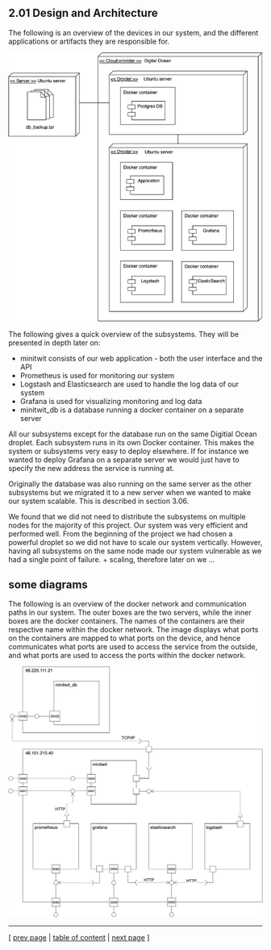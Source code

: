 ## 2.01 Design and Architecture

The following is an overview of the devices in our system, and the different applications or artifacts they are responsible for.

![Overview of deployed components](../images/ch2-component-deployment-overview.png)

The following gives a quick overview of the subsystems. They will be presented in depth later on:
- minitwit consists of our web application - both the user interface and the API
- Prometheus is used for monitoring our system
- Logstash and Elasticsearch are used to handle the log data of our system
- Grafana is used for visualizing monitoring and log data
- minitwit_db is a database running a docker container on a separate server

All our subsystems except for the database run on the same Digitial Ocean droplet. Each subsystem runs in its own Docker container. This makes the system or subsystems very easy to deploy elsewhere. If for instance we wanted to deploy Grafana on a separate server we would just have to specify the new address the service is running at.

Originally the database was also running on the same server as the other subsystems but we migrated it to a new server when we wanted to make our system scalable. This is described in section 3.06.

We found that we did not need to distribute the subsystems on multiple nodes for the majority of this project. Our system was very efficient and performed well. From the beginning of the project we had chosen a powerful droplet so we did not have to scale our system vertically. However, having all subsystems on the same node made our system vulnerable as we had a single point of failure. + scaling, therefore later on we ...

## some diagrams
The following is an overview of the docker network and communication paths in our system. The outer boxes are the two servers, while the inner boxes are the docker containers. The names of the containers are their respective name within the docker network. The image displays what ports on the containers are mapped to what ports on the device, and hence communicates what ports are used to access the service from the outside, and what ports are used to access the ports within the docker network.

![Overview of docker containers and the networks](../images/ch2-docker_network.png)


---
[ [prev page](../chapters/200_systems_perspective.md) | [table of content](../table_of_content.md) | [next page](../chapters/202_dependencies.md) ]
